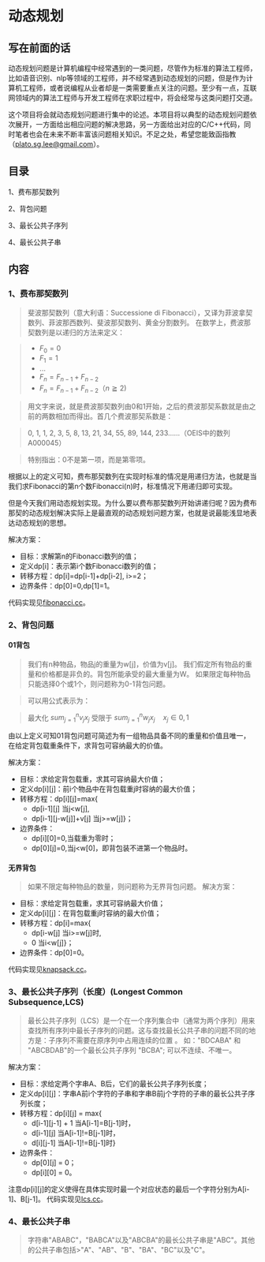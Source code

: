 # 动态规划

## 写在前面的话
   动态规划问题是计算机编程中经常遇到的一类问题，尽管作为标准的算法工程师，比如语音识别、nlp等领域的工程师，并不经常遇到动态规划的问题，但是作为计算机工程师，或者说编程从业者却是一类需要重点关注的问题。至少有一点，互联网领域内的算法工程师与开发工程师在求职过程中，将会经常与这类问题打交道。
   
   这个项目将会就动态规划问题进行集中的论述。本项目将以典型的动态规划问题依次展开，一方面给出相应问题的解决思路，另一方面给出对应的C/C++代码，同时笔者也会在未来不断丰富该问题相关知识。不足之处，希望您能致函指教（plato.sg.lee@gmail.com）。
   
## 目录
  1、费布那契数列
  
  2、背包问题

  3、最长公共子序列

  4、最长公共子串

## 内容
### 1、费布那契数列
>斐波那契数列（意大利语：Successione di Fibonacci），又译为菲波拿契数列、菲波那西数列、斐波那契数列、黄金分割数列。
>在数学上，费波那契数列是以递归的方法来定义：

> * $F_0=0$ 
> * $F_1=1$
> * ...
> * $F_n=F_{n-1}+F_{n-2}$
> * $F_{n}=F_{n-1}+F_{n-2}（n≧2)$ 

>用文字来说，就是费波那契数列由0和1开始，之后的费波那契系数就是由之前的两数相加而得出。首几个费波那契系数是：

>0, 1, 1, 2, 3, 5, 8, 13, 21, 34, 55, 89, 144, 233……（OEIS中的数列A000045）

>特别指出：0不是第一项，而是第零项。

根据以上的定义可知，费布那契数列在实现时标准的情况是用递归方法，也就是当我们求Fibonacci的第n个数Fibonacci(n)时，标准情况下用递归即可实现。

但是今天我们用动态规划实现。为什么要以费布那契数列开始讲递归呢？因为费布那契的动态规划解决实际上是最直观的动态规划问题方案，也就是说最能浅显地表达动态规划的思想。

解决方案：
* 目标：求解第n的Fibonacci数列的值；
* 定义dp[i]：表示第i个数Fibonacci数列的值；
* 转移方程：dp[i]=dp[i-1]+dp[i-2], i>=2；
* 边界条件：dp[0]=0,dp[1]=1。

代码实现见[fibonacci.cc](https://github.com/alphaplato/Cplusplus/blob/master/DynamicProgram/fibonacci.cc)。

### 2、背包问题
#### 01背包
>我们有n种物品，物品j的重量为w[j]，价值为v[j]。
>我们假定所有物品的重量和价格都是非负的。背包所能承受的最大重量为W。
>如果限定每种物品只能选择0个或1个，则问题称为0-1背包问题。

>可以用公式表示为：

>最大化 $sum_{j=1}^{n}v_{j}x_{j}$
>受限于 $sum_{j=1}^{n}w_{j}x_{j}\quad x_{j} \in {0,1}$


由以上定义可知01背包问题可简述为有一组物品具备不同的重量和价值且唯一，在给定背包载重条件下，求背包可容纳最大的价值。

解决方案：
* 目标：求给定背包载重，求其可容纳最大价值；
* 定义dp[i][j]：前i个物品中在背包载重j时容纳的最大价值；
* 转移方程：dp[i][j]=max{
    * dp[i-1][j] 当j<w[j],
    * dp[i-1][j-w[j]]+v[j] 当j>=w[j]}；
* 边界条件：
    * dp[i][0]=0,当载重为零时；
    * dp[0][j]=0,当j<w[0]，即背包装不进第一个物品时。

#### 无界背包
>如果不限定每种物品的数量，则问题称为无界背包问题。
解决方案：
* 目标：求给定背包载重，求其可容纳最大价值；
* 定义dp[i][j]：在背包载重j时容纳的最大价值；
* 转移方程：dp[i]=max{
    * dp[i-w[j] 当i>=w[j]时, 
    * 0 当i<w[j]}；
* 边界条件：dp[0]=0。

代码实现见[knapsack.cc](https://github.com/alphaplato/Cplusplus/blob/master/DynamicProgram/knapsack.cc)。


### 3、最长公共子序列（长度）(Longest Common Subsequence,LCS)
> 最长公共子序列（LCS）是一个在一个序列集合中（通常为两个序列）用来查找所有序列中最长子序列的问题。这与查找最长公共子串的问题不同的地方是：子序列不需要在原序列中占用连续的位置 。
> 如："BDCABA" 和 "ABCBDAB"的一个最长公共子序列 "BCBA";
> 可以不连续、不唯一。

解决方案：
* 目标：求给定两个字串A、B后，它们的最长公共子序列长度；
* 定义dp[i][j]：字串A前i个字符的子串和字串B前j个字符的子串的最长公共子序列长度；
* 转移方程：dp[i][j] = max{
    * d[i-1][j-1] + 1  当A[i-1]=B[j-1]时，
    * d[i-1][j]  当A[i-1]!=B[j-1]时，
    * d[i][j-1]  当A[i-1]!=B[j-1]时}
* 边界条件：
    * dp[0][j] = 0；
    * dp[i][0] = 0。

注意dp[i][j]的定义使得在具体实现时最一个对应状态的最后一个字符分别为A[i-1]、B[j-1]。
代码实现见[lcs.cc](https://github.com/alphaplato/Cplusplus/blob/master/DynamicProgram/lcs.cc)。


### 4、最长公共子串
>字符串"ABABC"，"BABCA"以及"ABCBA"的最长公共子串是"ABC"。其他的公共子串包括>"A"、"AB"、"B"、"BA"、"BC"以及"C"。
